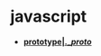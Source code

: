 # javascript
- [**prototype|.__proto_**](https://github.com/ArcherGrey/study/blob/master/JavaScript/frontend/javascript/prototype.md)



